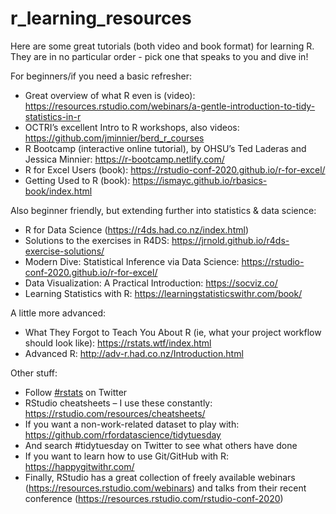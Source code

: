 # r_learning_resources

Here are some great tutorials (both video and book format) for learning R. They are in no particular order - pick one that speaks to you and dive in!

For beginners/if you need a basic refresher:
-	Great overview of what R even is (video): https://resources.rstudio.com/webinars/a-gentle-introduction-to-tidy-statistics-in-r
-	OCTRI’s excellent Intro to R workshops, also videos: https://github.com/jminnier/berd_r_courses
-	R Bootcamp (interactive online tutorial), by OHSU’s Ted Laderas and Jessica Minnier: https://r-bootcamp.netlify.com/
-	R for Excel Users (book): https://rstudio-conf-2020.github.io/r-for-excel/
- Getting Used to R (book): https://ismayc.github.io/rbasics-book/index.html

Also beginner friendly, but extending further into statistics & data science:
-	R for Data Science (https://r4ds.had.co.nz/index.html)
  -	Solutions to the exercises in R4DS: https://jrnold.github.io/r4ds-exercise-solutions/
-	Modern Dive: Statistical Inference via Data Science: https://rstudio-conf-2020.github.io/r-for-excel/
-	Data Visualization: A Practical Introduction: https://socviz.co/
-	Learning Statistics with R: https://learningstatisticswithr.com/book/

A little more advanced:
-	What They Forgot to Teach You About R (ie, what your project workflow should look like): https://rstats.wtf/index.html
-	Advanced R: http://adv-r.had.co.nz/Introduction.html

Other stuff:
-	Follow [#rstats](https://twitter.com/hashtag/rstats?f=live) on Twitter
-	RStudio cheatsheets – I use these constantly: https://rstudio.com/resources/cheatsheets/
-	If you want a non-work-related dataset to play with: https://github.com/rfordatascience/tidytuesday
  -	And search #tidytuesday on Twitter to see what others have done
-	If you want to learn how to use Git/GitHub with R: https://happygitwithr.com/
-	Finally, RStudio has a great collection of freely available webinars (https://resources.rstudio.com/webinars) and talks from their recent conference (https://resources.rstudio.com/rstudio-conf-2020)
